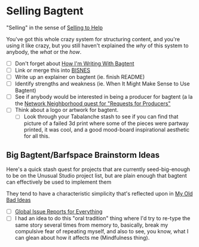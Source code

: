 # Selling Bagtent

"Selling" in the sense of [Selling to Help][]

[Selling to Help]: aed6ef5f-8318-472d-9c43-d86a5c26cb8b.md

You've got this whole crazy system for structuring content, and you're using it like crazy, but you still haven't explained the *why* of this system to anybody, the *what* or the *how*.

- [ ] Don't forget about [How I'm Writing With Bagtent][]
- [ ] Link or merge this into [BISNES][]
- [ ] Write up an explainer on bagtent (ie. finish README)
- [ ] Identify strengths and weakness (ie. When It Might Make Sense to Use Bagtent)
- [ ] See if anybody would be interested in being a producer for bagtent (a la the [Network Neighborhood quest for "Requests for Producers"][NNQ]
- [ ] Think about a logo or artwork for bagtent.
  - [ ] Look through your Tabalanche stash to see if you can find that picture of a failed 3d print where some of the pieces were partway printed, it was cool, and a good mood-board inspirational aesthetic for all this.

[How I'm Writing With Bagtent]: 13ceb37e-99d5-417b-be3c-ec7e1bc537ac.md
[BISNES]: bfdafa43-6389-46c1-a308-8e6cc68bf0a3.md
[NNQ]: 8905d737-8f2a-4de7-a850-c1f2b04cd45e.md

## Big Bagtent/Barfspace Brainstorm Ideas

Here's a quick stash quest for projects that are currently seed-big-enough to be on the Unusual Studio project list, but are plain enough that bagtent can effectively be used to implement them

They tend to have a characteristic simplicity that's reflected upon in [My Old Bad Ideas][]

- [ ] [Global Issue Reports for Everything][tracker]
- [ ] I had an idea to do this "oral tradition" thing where I'd try to re-type the same story several times from memory to, basically, break my compulsive fear of repeating myself, and also to see, you know, what I can glean about how it affects me (Mindfulness thing).

[tracker]: 1305adb9-59a7-4179-a9fe-0ddedd802034.md
[My Old Bad Ideas]: f3f3d6ba-6342-415a-9f3b-ab4f1d75a692.md
